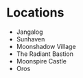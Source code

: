 # Locations

* Jangalog
* Sunhaven
* Moonshadow Village
* The Radiant Bastion
* Moonspire Castle
* Oros
